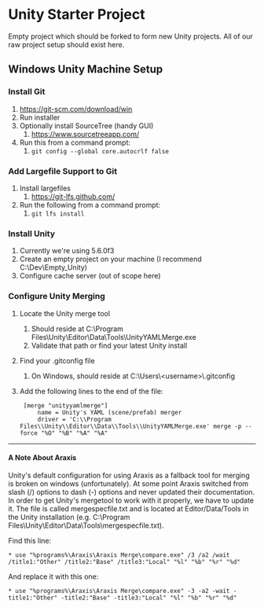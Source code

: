 # Unity Starter Project

Empty project which should be forked to form new Unity projects. All of our raw project setup should exist here.

## Windows Unity Machine Setup

### Install Git

1. https://git-scm.com/download/win
2. Run installer
3. Optionally install SourceTree (handy GUI)
    1. https://www.sourcetreeapp.com/
4. Run this from a command prompt:
    1. `git config --global core.autocrlf false`

### Add Largefile Support to Git

1. Install largefiles
    1. https://git-lfs.github.com/
2. Run the following from a command prompt:
    1. `git lfs install`

### Install Unity

1. Currently we're using 5.6.0f3
2. Create an empty project on your machine (I recommend C:\Dev\Empty_Unity)
3. Configure cache server (out of scope here)

### Configure Unity Merging

1. Locate the Unity merge tool
    1. Should reside at C:\Program Files\Unity\Editor\Data\Tools\UnityYAMLMerge.exe
    2. Validate that path or find your latest Unity install
2. Find your .gitconfig file
    1. On Windows, should reside at C:\Users\\\<username\>\\.gitconfig
3. Add the following lines to the end of the file:

        [merge "unityyamlmerge"]
            name = Unity's YAML (scene/prefab) merger
            driver = 'C:\\Program Files\\Unity\\Editor\\Data\\Tools\\UnityYAMLMerge.exe' merge -p --force "%O" "%B" "%A" "%A"

---
#### A Note About Araxis

Unity's default configuration for using Araxis as a fallback tool for merging is broken on windows (unfortunately). At some point Araxis switched from slash (/) options to dash (-) options and never updated their documentation. In order to get Unity's mergetool to work with it properly, we have to update it. The file is called mergespecfile.txt and is located at Editor/Data/Tools in the Unity installation (e.g. C:\Program Files\Unity\Editor\Data\Tools\mergespecfile.txt). 

Find this line:
```
* use "%programs%\Araxis\Araxis Merge\compare.exe" /3 /a2 /wait /title1:"Other" /title2:"Base" /title3:"Local" "%l" "%b" "%r" "%d"
```

And replace it with this one:
```
* use "%programs%\Araxis\Araxis Merge\compare.exe" -3 -a2 -wait -title1:"Other" -title2:"Base" -title3:"Local" "%l" "%b" "%r" "%d"
```

